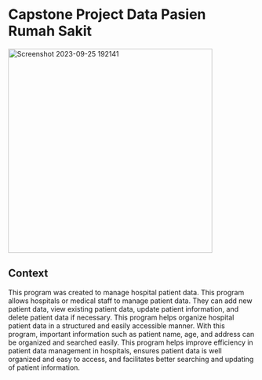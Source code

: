 # Capstone Project Data Pasien Rumah Sakit
<img width="416" alt="Screenshot 2023-09-25 192141" src="https://github.com/azizco0990/DataPasienRumahSakit/assets/143769556/5730b723-9744-47f2-8015-a7c0d61bd80c">

## Context
This program was created to manage hospital patient data. This program allows hospitals or medical staff to manage patient data. They can add new patient data, view existing patient data, update patient information, and delete patient data if necessary. This program helps organize hospital patient data in a structured and easily accessible manner. With this program, important information such as patient name, age, and address can be organized and searched easily. This program helps improve efficiency in patient data management in hospitals, ensures patient data is well organized and easy to access, and facilitates better searching and updating of patient information.

## 
